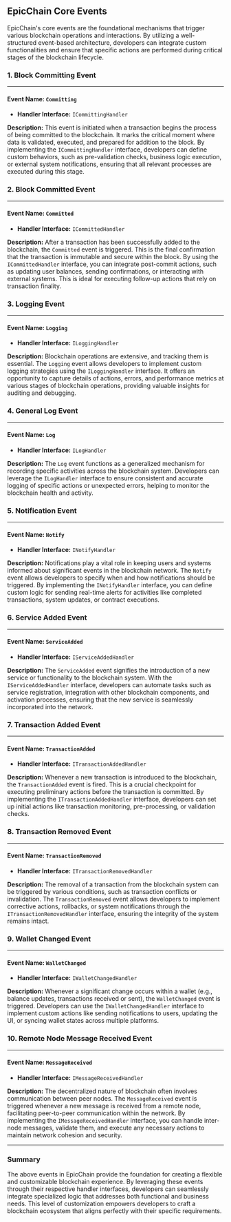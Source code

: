 ## **EpicChain Core Events**

EpicChain's core events are the foundational mechanisms that trigger various blockchain operations and interactions. By utilizing a well-structured event-based architecture, developers can integrate custom functionalities and ensure that specific actions are performed during critical stages of the blockchain lifecycle.

### **1. Block Committing Event**
---
#### Event Name: `Committing`
- **Handler Interface:** `ICommittingHandler`

**Description:**
This event is initiated when a transaction begins the process of being committed to the blockchain. It marks the critical moment where data is validated, executed, and prepared for addition to the block. By implementing the `ICommittingHandler` interface, developers can define custom behaviors, such as pre-validation checks, business logic execution, or external system notifications, ensuring that all relevant processes are executed during this stage.

### **2. Block Committed Event**
---
#### Event Name: `Committed`
- **Handler Interface:** `ICommittedHandler`

**Description:**
After a transaction has been successfully added to the blockchain, the `Committed` event is triggered. This is the final confirmation that the transaction is immutable and secure within the block. By using the `ICommittedHandler` interface, you can integrate post-commit actions, such as updating user balances, sending confirmations, or interacting with external systems. This is ideal for executing follow-up actions that rely on transaction finality.

### **3. Logging Event**
---
#### Event Name: `Logging`
- **Handler Interface:** `ILoggingHandler`

**Description:**
Blockchain operations are extensive, and tracking them is essential. The `Logging` event allows developers to implement custom logging strategies using the `ILoggingHandler` interface. It offers an opportunity to capture details of actions, errors, and performance metrics at various stages of blockchain operations, providing valuable insights for auditing and debugging.

### **4. General Log Event**
---
#### Event Name: `Log`
- **Handler Interface:** `ILogHandler`

**Description:**
The `Log` event functions as a generalized mechanism for recording specific activities across the blockchain system. Developers can leverage the `ILogHandler` interface to ensure consistent and accurate logging of specific actions or unexpected errors, helping to monitor the blockchain health and activity.

### **5. Notification Event**
---
#### Event Name: `Notify`
- **Handler Interface:** `INotifyHandler`

**Description:**
Notifications play a vital role in keeping users and systems informed about significant events in the blockchain network. The `Notify` event allows developers to specify when and how notifications should be triggered. By implementing the `INotifyHandler` interface, you can define custom logic for sending real-time alerts for activities like completed transactions, system updates, or contract executions.

### **6. Service Added Event**
---
#### Event Name: `ServiceAdded`
- **Handler Interface:** `IServiceAddedHandler`

**Description:**
The `ServiceAdded` event signifies the introduction of a new service or functionality to the blockchain system. With the `IServiceAddedHandler` interface, developers can automate tasks such as service registration, integration with other blockchain components, and activation processes, ensuring that the new service is seamlessly incorporated into the network.

### **7. Transaction Added Event**
---
#### Event Name: `TransactionAdded`
- **Handler Interface:** `ITransactionAddedHandler`

**Description:**
Whenever a new transaction is introduced to the blockchain, the `TransactionAdded` event is fired. This is a crucial checkpoint for executing preliminary actions before the transaction is committed. By implementing the `ITransactionAddedHandler` interface, developers can set up initial actions like transaction monitoring, pre-processing, or validation checks.

### **8. Transaction Removed Event**
---
#### Event Name: `TransactionRemoved`
- **Handler Interface:** `ITransactionRemovedHandler`

**Description:**
The removal of a transaction from the blockchain system can be triggered by various conditions, such as transaction conflicts or invalidation. The `TransactionRemoved` event allows developers to implement corrective actions, rollbacks, or system notifications through the `ITransactionRemovedHandler` interface, ensuring the integrity of the system remains intact.

### **9. Wallet Changed Event**
---
#### Event Name: `WalletChanged`
- **Handler Interface:** `IWalletChangedHandler`

**Description:**
Whenever a significant change occurs within a wallet (e.g., balance updates, transactions received or sent), the `WalletChanged` event is triggered. Developers can use the `IWalletChangedHandler` interface to implement custom actions like sending notifications to users, updating the UI, or syncing wallet states across multiple platforms.

### **10. Remote Node Message Received Event**
---
#### Event Name: `MessageReceived`
- **Handler Interface:** `IMessageReceivedHandler`

**Description:**
The decentralized nature of blockchain often involves communication between peer nodes. The `MessageReceived` event is triggered whenever a new message is received from a remote node, facilitating peer-to-peer communication within the network. By implementing the `IMessageReceivedHandler` interface, you can handle inter-node messages, validate them, and execute any necessary actions to maintain network cohesion and security.

---

### **Summary**
The above events in EpicChain provide the foundation for creating a flexible and customizable blockchain experience. By leveraging these events through their respective handler interfaces, developers can seamlessly integrate specialized logic that addresses both functional and business needs. This level of customization empowers developers to craft a blockchain ecosystem that aligns perfectly with their specific requirements.

